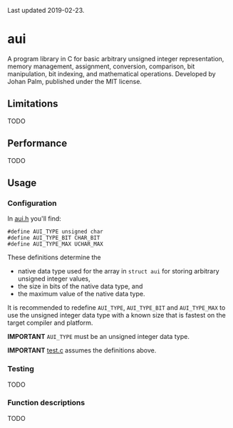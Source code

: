 Last updated 2019-02-23.
# aui
A program library in C for basic arbitrary unsigned integer representation, memory management, assignment, conversion, comparison, bit manipulation, bit indexing, and mathematical operations. Developed by Johan Palm, published under the MIT license.

## Limitations
TODO

## Performance
TODO

## Usage

### Configuration
In [aui.h](https://github.com/pij-se/aui/edit/master/src/aui.h) you'll find:
```
#define AUI_TYPE unsigned char
#define AUI_TYPE_BIT CHAR_BIT
#define AUI_TYPE_MAX UCHAR_MAX
```
These definitions determine the
* native data type used for the array in `struct aui` for storing arbitrary unsigned integer values,
* the size in bits of the native data type, and
* the maximum value of the native data type.

It is recommended to redefine `AUI_TYPE`, `AUI_TYPE_BIT` and `AUI_TYPE_MAX` to use the unsigned integer data type with a known size that is fastest on the target compiler and platform.

**IMPORTANT** `AUI_TYPE` must be an unsigned integer data type.

**IMPORTANT** [test.c](https://github.com/pij-se/aui/edit/master/src/test.c) assumes the definitions above.

### Testing
TODO

### Function descriptions
TODO
